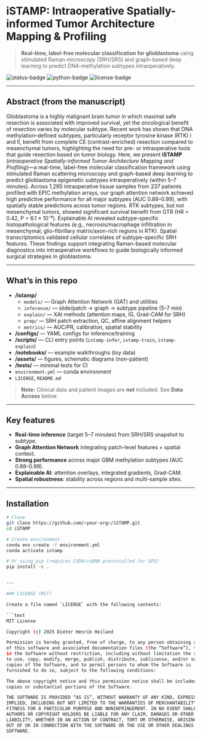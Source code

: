 # iSTAMP: Intraoperative Spatially-informed Tumor Architecture Mapping & Profiling

> **Real-time, label-free molecular classification for glioblastoma** using stimulated Raman microscopy (SRH/SRS) and graph-based deep learning to predict DNA-methylation subtypes intraoperatively.

![status-badge](https://img.shields.io/badge/status-research-prototype)
![python-badge](https://img.shields.io/badge/python-3.10%2B-blue)
![license-badge](https://img.shields.io/badge/license-MIT-green)

---

## Abstract (from the manuscript)

Glioblastoma is a highly malignant brain tumor in which maximal safe resection is associated with improved survival, yet the oncological benefit of resection varies by molecular subtype. Recent work has shown that DNA methylation–defined subtypes, particularly receptor tyrosine kinase (RTK) I and II, benefit from complete CE (contrast-enriched) resection compared to mesenchymal tumors, highlighting the need for pre- or intraoperative tools that guide resection based on tumor biology. Here, we present **iSTAMP** (*intraoperative Spatially-informed Tumor Architecture Mapping and Profiling*)—a real-time, label-free molecular classification framework using stimulated Raman scattering microscopy and graph-based deep learning to predict glioblastoma epigenetic subtypes intraoperatively (within 5–7 minutes). Across 1,295 intraoperative tissue samples from 237 patients profiled with EPIC methylation arrays, our graph attention network achieved high predictive performance for all major subtypes (AUC 0.88–0.99), with spatially stable predictions across tumor regions. RTK subtypes, but not mesenchymal tumors, showed significant survival benefit from GTR (HR = 0.42, P = 6.1 × 10⁻⁶). Explainable AI revealed subtype-specific histopathological features (e.g., necrosis/macrophage infiltration in mesenchymal; glio-fibrillary matrix/axon-rich regions in RTK). Spatial transcriptomics validated cellular correlates of subtype-specific SRH features. These findings support integrating Raman-based molecular diagnostics into intraoperative workflows to guide biologically informed surgical strategies in glioblastoma.

---

## What’s in this repo

- **/istamp/**
  - `models/` — Graph Attention Network (GAT) and utilities
  - `inference/` — slide/patch → graph → subtype pipeline (5–7 min)
  - `explain/` — XAI methods (attention maps, IG, Grad-CAM for SRH)
  - `prep/` — SRH patch extraction, QC, affine alignment helpers
  - `metrics/` — AUC/PR, calibration, spatial stability
- **/configs/** — YAML configs for inference/training
- **/scripts/** — CLI entry points (`istamp-infer`, `istamp-train`, `istamp-explain`)
- **/notebooks/** — example walkthroughs (toy data)
- **/assets/** — figures, schematic diagrams (non-patient)
- **/tests/** — minimal tests for CI
- `environment.yml` — conda environment
- `LICENSE`, `README.md`

> **Note:** Clinical data and patient images are **not** included. See **Data Access** below.

---

## Key features

- **Real-time inference** (target 5–7 minutes) from SRH/SRS snapshot to subtype.
- **Graph Attention Network** integrating patch-level features + spatial context.
- **Strong performance** across major GBM methylation subtypes (AUC 0.88–0.99).
- **Explainable AI**: attention overlays, integrated gradients, Grad-CAM.
- **Spatial robustness**: stability across regions and multi-sample sites.

---

## Installation

```bash
# Clone
git clone https://github.com/<your-org>/iSTAMP.git
cd iSTAMP

# Create environment
conda env create -f environment.yml
conda activate istamp

# Or using pip (requires CUDA/cuDNN preinstalled for GPU)
pip install -e .


---

### LICENSE (MIT)

Create a file named `LICENSE` with the following contents:

```text
MIT License

Copyright (c) 2025 Dieter Henrik Heiland

Permission is hereby granted, free of charge, to any person obtaining a copy
of this software and associated documentation files (the “Software”), to deal
in the Software without restriction, including without limitation the rights
to use, copy, modify, merge, publish, distribute, sublicense, and/or sell
copies of the Software, and to permit persons to whom the Software is
furnished to do so, subject to the following conditions:

The above copyright notice and this permission notice shall be included in all
copies or substantial portions of the Software.

THE SOFTWARE IS PROVIDED “AS IS”, WITHOUT WARRANTY OF ANY KIND, EXPRESS OR
IMPLIED, INCLUDING BUT NOT LIMITED TO THE WARRANTIES OF MERCHANTABILITY,
FITNESS FOR A PARTICULAR PURPOSE AND NONINFRINGEMENT. IN NO EVENT SHALL THE
AUTHORS OR COPYRIGHT HOLDERS BE LIABLE FOR ANY CLAIM, DAMAGES OR OTHER
LIABILITY, WHETHER IN AN ACTION OF CONTRACT, TORT OR OTHERWISE, ARISING FROM,
OUT OF OR IN CONNECTION WITH THE SOFTWARE OR THE USE OR OTHER DEALINGS IN THE
SOFTWARE.
